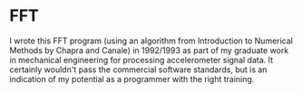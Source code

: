 # FFT
I wrote this FFT program (using an algorithm from Introduction to Numerical Methods by Chapra and Canale)
in 1992/1993 as part of my graduate work in mechanical engineering for processing accelerometer signal data.
It certainly wouldn't pass the commercial software standards, but is an indication of my potential as a
programmer with the right training.
